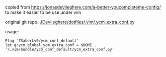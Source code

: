 copied from https://jonasdevlieghere.com/a-better-youcompleteme-config/
to make it easier to be use under vim

original git repo: [JDevlieghere/dotfiles/.vim/.ycm_extra_conf.py](https://github.com/JDevlieghere/dotfiles/blob/master/.vim/.ycm_extra_conf.py)

usage:

```
Plug 'ZSaberLv0/ycm_conf_default'
let g:ycm_global_ycm_extra_conf = $HOME . '/.vim/bundle/ycm_conf_default/ycm_extra_conf.py'
```

